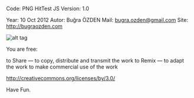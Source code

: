    Code: PNG HitTest JS
   Version: 1.0

   Year: 10 Oct 2012
   Autor: Buğra ÖZDEN
   Mail: bugra.ozden@gmail.com
   Site: http://bugraozden.com
   
   ![alt tag](http://bugraozden.com/images/thumbnails/png.hittest.js.png)


   You are free:

   to Share — to copy, distribute and transmit the work
   to Remix — to adapt the work
   to make commercial use of the work

   <http://creativecommons.org/licenses/by/3.0/>


   Have Fun.